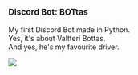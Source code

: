 ##

### Discord Bot: BOTtas

My first Discord Bot made in Python. <br/>
Yes, it's about Valtteri Bottas. <br/>
And yes, he's my favourite driver. <br/>

<img src="https://content.api.news/v3/images/bin/84bbe8f57be9de89e8c7ab2337dcd2d4">

##
